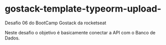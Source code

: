# gostack-template-typeorm-upload-

Desafio 06 do BootCamp Gostack da rocketseat 

Neste desafio o objetivo é basicamente conectar a API com o Banco de Dados.
